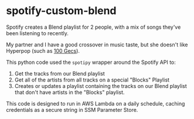 # spotify-custom-blend

Spotify creates a Blend playlist for 2 people, with a mix of songs they've been listening to recently.

My partner and I have a good crossover in music taste, but she doesn't like Hyperpop (such as [100 Gecs](https://youtu.be/1Bw2dTY3SsQ)).

This python code used the `spotipy` wrapper around the Spotify API to:

1. Get the tracks from our Blend playlist
2. Get all of the artists from all tracks on a special "Blocks" Playlist
3. Creates or updates a playlist containing the tracks on our Blend playlist that don't have artists in the "Blocks" playlist.

This code is designed to run in AWS Lambda on a daily schedule, caching credentials as a secure string in SSM Parameter Store.
